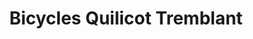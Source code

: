 ---
title: "Bicycles Quilicot Tremblant"
url: /mont-tremblant/bicycles-quilicot-tremblant/
shop: bicycle
---